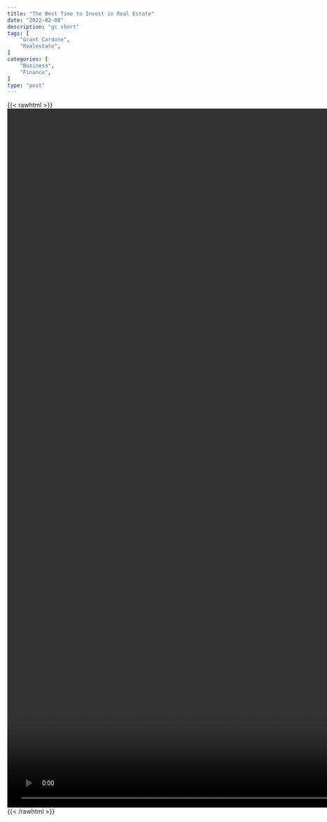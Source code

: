 ```yaml
---
title: "The Best Time to Invest in Real Estate"
date: "2022-02-08"
description: "gc short"
tags: [
    "Grant Cardone",
    "Realestate",
]
categories: [
    "Business",
    "Finance",
]
type: "post"
---
```

{{< rawhtml >}}
    <video style="height:40vh;width:auto" overflow="hidden" controls>
        <source src="https://clips.dev00ps.com/Grant_ardone/The_best_time_to_INVEST_in_REAL_ESTATE__3shorts.mp4" type="video/mp4"> 
    </video>
{{< /rawhtml >}}